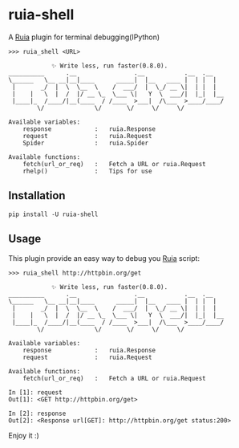 # ruia-shell

A [Ruia](https://github.com/howie6879/ruia) plugin for terminal debugging(IPython)

```shell script
>>> ruia_shell <URL>

            ✨ Write less, run faster(0.8.0).
__________      .__                .__           .__  .__
\______   \__ __|__|____      _____|  |__   ____ |  | |  |
 |       _/  |  \  \__  \    /  ___/  |  \_/ __ \|  | |  |
 |    |   \  |  /  |/ __ \_  \___ \|   Y  \  ___/|  |_|  |__
 |____|_  /____/|__(____  / /____  >___|  /\___  >____/____/
        \/              \/       \/     \/     \/

Available variables:
    response            :   ruia.Response
    request             :   ruia.Request
    Spider              :   ruia.Spider

Available functions:
    fetch(url_or_req)   :   Fetch a URL or ruia.Request
    rhelp()             :   Tips for use
```

## Installation

```shell script
pip install -U ruia-shell
```

## Usage

This plugin provide an easy way to debug you [Ruia](https://github.com/howie6879/ruia) script:

```shell script
>>> ruia_shell http://httpbin.org/get

            ✨ Write less, run faster(0.8.0).
__________      .__                .__           .__  .__
\______   \__ __|__|____      _____|  |__   ____ |  | |  |
 |       _/  |  \  \__  \    /  ___/  |  \_/ __ \|  | |  |
 |    |   \  |  /  |/ __ \_  \___ \|   Y  \  ___/|  |_|  |__
 |____|_  /____/|__(____  / /____  >___|  /\___  >____/____/
        \/              \/       \/     \/     \/

Available variables:
    response            :   ruia.Response
    request             :   ruia.Request

Available functions:
    fetch(url_or_req)   :   Fetch a URL or ruia.Request

In [1]: request
Out[1]: <GET http://httpbin.org/get>

In [2]: response
Out[2]: <Response url[GET]: http://httpbin.org/get status:200>
```

Enjoy it :)